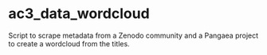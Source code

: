 # ac3_data_wordcloud
Script to scrape metadata from a Zenodo community and a Pangaea project to create a wordcloud from the titles.
